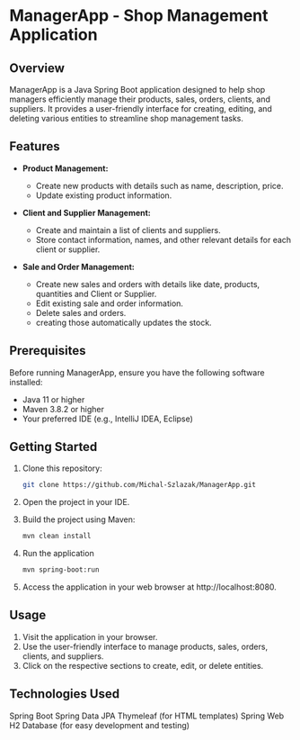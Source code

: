 # ManagerApp - Shop Management Application

## Overview

ManagerApp is a Java Spring Boot application designed to help shop managers efficiently manage their products, sales, orders, clients, and suppliers. It provides a user-friendly interface for creating, editing, and deleting various entities to streamline shop management tasks.

## Features

- **Product Management:**
  - Create new products with details such as name, description, price.
  - Update existing product information.

- **Client and Supplier Management:**
  - Create and maintain a list of clients and suppliers.
  - Store contact information, names, and other relevant details for each client or supplier.

- **Sale and Order Management:**
  - Create new sales and orders with details like date, products, quantities and Client or Supplier.
  - Edit existing sale and order information.
  - Delete sales and orders.
  - creating those automatically updates the stock.

## Prerequisites

Before running ManagerApp, ensure you have the following software installed:

- Java 11 or higher
- Maven 3.8.2 or higher
- Your preferred IDE (e.g., IntelliJ IDEA, Eclipse)

## Getting Started

1. Clone this repository:

   ```bash
   git clone https://github.com/Michal-Szlazak/ManagerApp.git
   ```
2. Open the project in your IDE.
3. Build the project using Maven:
   
    ```bash
    mvn clean install
    ```
4. Run the application
   
   ```bash
   mvn spring-boot:run
   ```
5. Access the application in your web browser at http://localhost:8080.

## Usage
1. Visit the application in your browser.
2. Use the user-friendly interface to manage products, sales, orders, clients, and suppliers.
3. Click on the respective sections to create, edit, or delete entities.
   
## Technologies Used
Spring Boot
Spring Data JPA
Thymeleaf (for HTML templates)
Spring Web
H2 Database (for easy development and testing)
